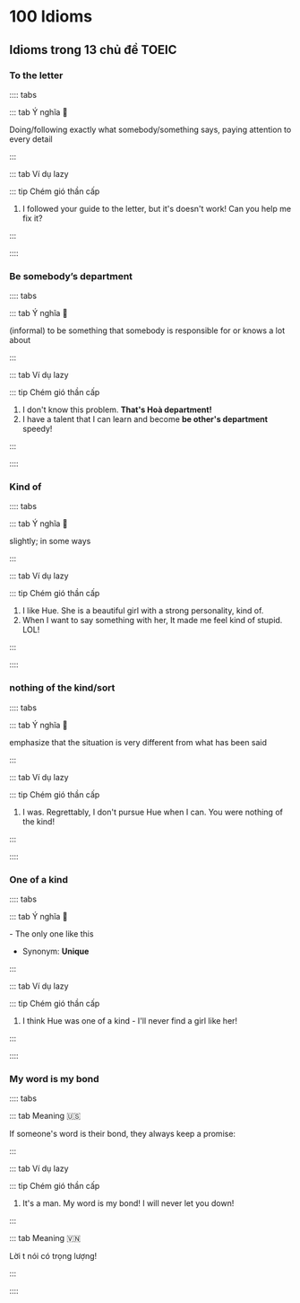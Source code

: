 # 100 Idioms

## Idioms trong 13 chủ đề TOEIC

### To the letter

:::: tabs

::: tab Ý nghĩa 🌠

​Doing/following exactly what somebody/something says, paying attention to every detail

:::

::: tab Ví dụ lazy

::: tip Chém gió thần cấp

1. I followed your guide to the letter, but it's doesn't work! Can you help me fix it?

:::

::::

### Be somebody’s department

:::: tabs

::: tab Ý nghĩa 🌠

​(informal) to be something that somebody is responsible for or knows a lot about

:::

::: tab Ví dụ lazy

::: tip Chém gió thần cấp

1. I don't know this problem. <strong class="keyword">That's Hoà department!</strong>
2. I have a talent that I can learn and become <strong class="keyword">be other's department</strong> speedy!

:::

::::

### Kind of <Badge text="ˈkaɪndə" type="warning"/>

:::: tabs

::: tab Ý nghĩa 🌠

slightly; in some ways

:::

::: tab Ví dụ lazy

::: tip Chém gió thần cấp

1. I like Hue. She is a beautiful girl with a strong personality, kind of.
2. When I want to say something with her, It made me feel kind of stupid. LOL!

:::

::::

### nothing of the kind/sort

:::: tabs

::: tab Ý nghĩa 🌠

emphasize that the situation is very different from what has been said

:::

::: tab Ví dụ lazy

::: tip Chém gió thần cấp

1. I was. Regrettably, I don't pursue Hue when I can. You were nothing of the kind!

:::

::::

### One of a kind

:::: tabs

::: tab Ý nghĩa 🌠

​- The only one like this

- Synonym: <strong class="synonym">Unique</strong>

:::

::: tab Ví dụ lazy

::: tip Chém gió thần cấp

1. I think Hue was one of a kind - I'll never find a girl like her!

:::

::::

### My word is my bond

:::: tabs

::: tab Meaning 🇺🇸

If someone's word is their bond, they always keep a promise:

:::

::: tab Ví dụ lazy

::: tip Chém gió thần cấp

1. It's a man. My word is my bond! I will never let you down!

:::

::: tab Meaning 🇻🇳

Lời t nói có trọng lượng!

:::

::::
